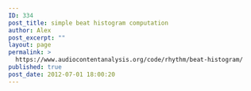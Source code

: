 ```yaml
---
ID: 334
post_title: simple beat histogram computation
author: Alex
post_excerpt: ""
layout: page
permalink: >
  https://www.audiocontentanalysis.org/code/rhythm/beat-histogram/
published: true
post_date: 2012-07-01 18:00:20
---
```

<script src="https://gist-it.appspot.com/https://github.com/alexanderlerch/ACA-Code/blob/master/ComputeBeatHisto.m">
</script>